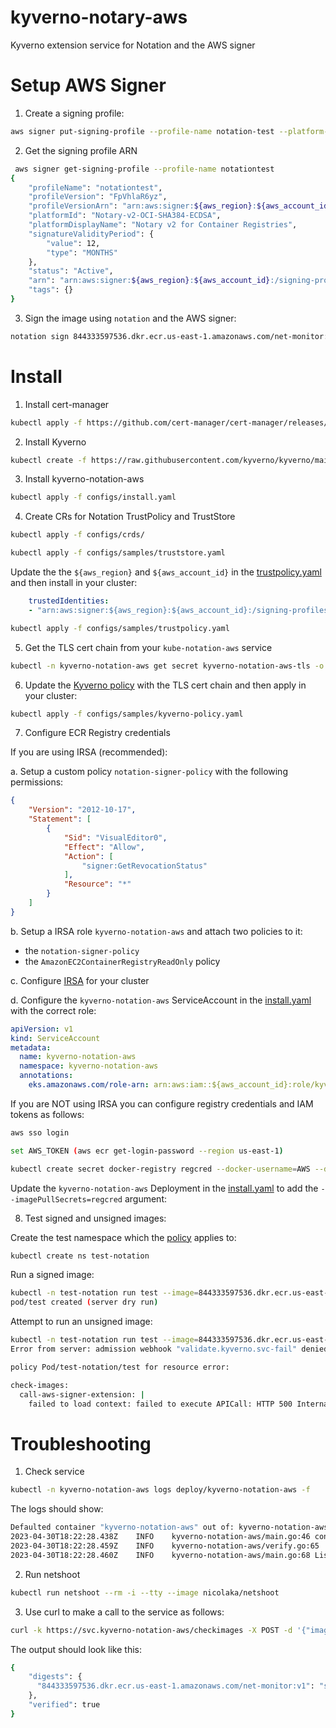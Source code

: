 # kyverno-notary-aws
Kyverno extension service for Notation and the AWS signer


# Setup AWS Signer

1. Create a signing profile:

```sh
aws signer put-signing-profile --profile-name notation-test --platform-id Notary-v2-OCI-SHA384-ECDSA --signature-validity-period 'value=12, type=MONTHS'
```

2. Get the signing profile ARN

```sh
 aws signer get-signing-profile --profile-name notationtest
{
    "profileName": "notationtest",
    "profileVersion": "FpVhlaR6yz",
    "profileVersionArn": "arn:aws:signer:${aws_region}:${aws_account_id}:/signing-profiles/notationtest/FpVhlaR6yz",
    "platformId": "Notary-v2-OCI-SHA384-ECDSA",
    "platformDisplayName": "Notary v2 for Container Registries",
    "signatureValidityPeriod": {
        "value": 12,
        "type": "MONTHS"
    },
    "status": "Active",
    "arn": "arn:aws:signer:${aws_region}:${aws_account_id}:/signing-profiles/notationtest",
    "tags": {}
}
```

3. Sign the image using `notation` and the AWS signer:

```sh
notation sign 844333597536.dkr.ecr.us-east-1.amazonaws.com/net-monitor:v1 --key notationtest --signature-manifest image
```

# Install

1. Install cert-manager

```sh
kubectl apply -f https://github.com/cert-manager/cert-manager/releases/download/v1.11.0/cert-manager.yaml
```

2. Install Kyverno

```sh
kubectl create -f https://raw.githubusercontent.com/kyverno/kyverno/main/config/install-latest-testing.yaml
```

3. Install kyverno-notation-aws

```sh
kubectl apply -f configs/install.yaml
```

4. Create CRs for Notation TrustPolicy and TrustStore

```sh
kubectl apply -f configs/crds/
```

```sh
kubectl apply -f configs/samples/truststore.yaml
```

Update the the `${aws_region}` and `${aws_account_id}` in the [trustpolicy.yaml](configs/samples/trustpolicy.yaml) and then install in your cluster:

```yaml
    trustedIdentities:
    - "arn:aws:signer:${aws_region}:${aws_account_id}:/signing-profiles/notationtest"
```

```sh
kubectl apply -f configs/samples/trustpolicy.yaml
```

5. Get the TLS cert chain from your `kube-notation-aws` service

```sh
kubectl -n kyverno-notation-aws get secret kyverno-notation-aws-tls -o json | jq -r '.data."tls.crt"' | base64 -d && kubectl -n kyverno-notation-aws get secret kyverno-notation-aws-tls -o json | jq -r '.data."ca.crt"' | base64 -d
```

6. Update the [Kyverno policy](configs/samples/kyverno-policy.yaml) with the TLS cert chain and then apply in your cluster:

```sh
kubectl apply -f configs/samples/kyverno-policy.yaml
```

7. Configure ECR Registry credentials

If you are using IRSA (recommended):

a. Setup a custom policy `notation-signer-policy` with the following permissions:

```json
{
    "Version": "2012-10-17",
    "Statement": [
        {
            "Sid": "VisualEditor0",
            "Effect": "Allow",
            "Action": [
                "signer:GetRevocationStatus"
            ],
            "Resource": "*"
        }
    ]
}
```

b. Setup a IRSA role `kyverno-notation-aws` and attach two policies to it:
* the `notation-signer-policy` 
* the `AmazonEC2ContainerRegistryReadOnly` policy

c. Configure [IRSA](https://docs.aws.amazon.com/eks/latest/userguide/iam-roles-for-service-accounts.html) for your cluster

d. Configure the `kyverno-notation-aws` ServiceAccount in the [install.yaml](configs/install.yaml) with the correct role:

```yaml
apiVersion: v1
kind: ServiceAccount
metadata:
  name: kyverno-notation-aws
  namespace: kyverno-notation-aws
  annotations:
    eks.amazonaws.com/role-arn: arn:aws:iam::${aws_account_id}:role/kyverno-notation-aws
```

If you are NOT using IRSA you can configure registry credentials and IAM tokens as follows:

```sh
aws sso login
```

```sh
set AWS_TOKEN (aws ecr get-login-password --region us-east-1)
```

```sh
kubectl create secret docker-registry regcred --docker-username=AWS --docker-password=$AWS_TOKEN --docker-server=844333597536.dkr.ecr.us-east-1.amazonaws.com -n kyverno-notation-aws 
```

Update the `kyverno-notation-aws` Deployment in the [install.yaml](configs/install.yaml) to add the `--imagePullSecrets=regcred` argument:

8. Test signed and unsigned images:

Create the test namespace which the [policy](configs/samples/kyverno-policy.yaml) applies to:

```sh
kubectl create ns test-notation
```

Run a signed image:

```sh
kubectl -n test-notation run test --image=844333597536.dkr.ecr.us-east-1.amazonaws.com/net-monitor:v1 --dry-run=server
pod/test created (server dry run)
```

Attempt to run an unsigned image:

```sh
kubectl -n test-notation run test --image=844333597536.dkr.ecr.us-east-1.amazonaws.com/net-monitor:v1-unsigned
Error from server: admission webhook "validate.kyverno.svc-fail" denied the request:

policy Pod/test-notation/test for resource error:

check-images:
  call-aws-signer-extension: |
    failed to load context: failed to execute APICall: HTTP 500 Internal Server Error: failed to verify image 844333597536.dkr.ecr.us-east-1.amazonaws.com/net-monitor:v1-unsigned: no signature is associated with "844333597536.dkr.ecr.us-east-1.amazonaws.com/net-monitor@sha256:f04288efc7e65a84be74d4fc63e235ac3c6c603cf832e442e0bd3f240b10a91b", make sure the image was signed successfully
```

# Troubleshooting

1. Check service

```sh
kubectl -n kyverno-notation-aws logs deploy/kyverno-notation-aws -f
```

The logs should show:

```sh
Defaulted container "kyverno-notation-aws" out of: kyverno-notation-aws, kube-notation
2023-04-30T18:22:28.438Z	INFO	kyverno-notation-aws/main.go:46	configuring notation	{"dir.UserConfigDir": "/notation", "dir.UserLibexecDir": "/notation"}
2023-04-30T18:22:28.459Z	INFO	kyverno-notation-aws/verify.go:65	initialized	{"namespace": "kyverno-notation-aws", "secrets": "regcred"}
2023-04-30T18:22:28.460Z	INFO	kyverno-notation-aws/main.go:68	Listening...
```


2. Run netshoot

```sh
kubectl run netshoot --rm -i --tty --image nicolaka/netshoot
```

3. Use curl to make a call to the service as follows:

```sh
curl -k https://svc.kyverno-notation-aws/checkimages -X POST -d '{"images": ["844333597536.dkr.ecr.us-east-1.amazonaws.com/net-monitor:v1"]}'
```

The output should look like this:

```sh
{
    "digests": {
      "844333597536.dkr.ecr.us-east-1.amazonaws.com/net-monitor:v1": "sha256:4ee9dc6abbf5e8181101fc1f8cd6d91ec0c5657f8c71274a8209637630eec48d"
    },
    "verified": true
}
````
